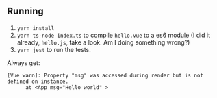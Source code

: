 ## Running

1. `yarn install`
2. `yarn ts-node index.ts` to compile `hello.vue` to a es6 module (I did it already, `hello.js`, take a look. Am I doing something wrong?)
3. `yarn jest` to run the tests.

Always get:

```
[Vue warn]: Property "msg" was accessed during render but is not defined on instance.
      at <App msg="Hello world" >
```

